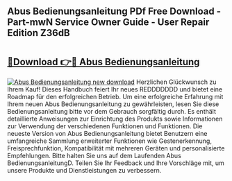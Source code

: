 ## Abus Bedienungsanleitung PDf Free Download - Part-mwN Service Owner Guide - User Repair Edition Z36dB

# <h2><a href="http://df1rz5.blite.top/?on=Abus+Bedienungsanleitung">🔗Download 👉🔴 Abus Bedienungsanleitung</a></h2>

[![Abus Bedienungsanleitung new download](https://i.imgur.com/lujVjoI.png)](http://df1rz5.blite.top/?on=Abus+Bedienungsanleitung)
Herzlichen Glückwunsch zu Ihrem Kauf! Dieses Handbuch feiert Ihr neues REDDDDDDD und bietet eine Roadmap für den erfolgreichen Betrieb. Um eine erfolgreiche Erfahrung mit Ihrem neuen Abus Bedienungsanleitung zu gewährleisten, lesen Sie diese Bedienungsanleitung bitte vor dem Gebrauch sorgfältig durch. Es enthält detaillierte Anweisungen zur Einrichtung des Produkts sowie Informationen zur Verwendung der verschiedenen Funktionen und Funktionen. Die neueste Version von Abus Bedienungsanleitung bietet Benutzern eine umfangreiche Sammlung erweiterter Funktionen wie Gestenerkennung, Freisprechfunktion, Kompatibilität mit mehreren Geräten und personalisierte Empfehlungen. Bitte halten Sie uns auf dem Laufenden Abus BedienungsanleitungD. Teilen Sie Ihr Feedback und Ihre Vorschläge mit, um unsere Produkte und Dienstleistungen zu verbessern.
